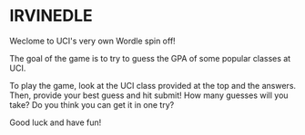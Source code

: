 # IRVINEDLE
Weclome to UCI's very own Wordle spin off!

The goal of the game is to try to guess the GPA of some popular classes at UCI. 

To play the game, look at the UCI class provided at the top and the answers. Then, provide your best guess and hit submit! 
How many guesses will you take? Do you think you can get it in one try? 

Good luck and have fun!
